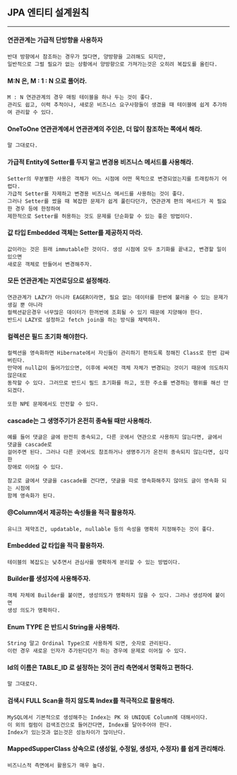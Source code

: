 ## JPA 엔티티 설계원칙

---

#### 연관관계는 가급적 단방향을 사용하자
    
    반대 방향에서 참조하는 경우가 많다면, 양방향을 고려해도 되지만,
    일반적으로 그럴 필요가 없는 상황에서 양방향으로 가져가는것은 오히려 복잡도를 올린다.

#### M:N 은, M : 1 : N 으로 풀어라.

    M : N 연관관계의 경우 매핑 테이블을 하나 두는 것이 좋다.
    관리도 쉽고, 이력 추적이나, 새로운 비즈니스 요구사항들이 생겼을 때 테이블에 쉽게 추가하여 관리할 수 있다.

#### OneToOne 연관관계에서 연관관계의 주인은, 더 많이 참조하는 쪽에서 해라.

    말 그대로다.

#### 가급적 Entity에 Setter를 두지 말고 변경용 비즈니스 메서드를 사용해라.

    Setter의 무분별한 사용은 객체가 어느 시점에 어떤 목적으로 변경되었는지를 트래킹하기 어렵다.
    가급적 Setter를 자제하고 변경용 비즈니스 메서드를 사용하는 것이 좋다.
    그러나 Setter를 썼을 때 복잡한 문제가 쉽게 풀린다던가, 연관관계 편의 메서드가 꼭 필요한 경우 등에 한정하여
    제한적으로 Setter를 허용하는 것도 문제를 단순화할 수 있는 좋은 방법이다.

#### 값 타입 Embedded 객체는 Setter를 제공하지 마라.

    값이라는 것은 원래 immutable한 것이다. 생성 시점에 모두 초기화를 끝내고, 변경할 일이 있으면
    새로운 객체로 만들어서 변경해주자.

#### 모든 연관관계는 지연로딩으로 설정해라.

    연관관계가 LAZY가 아니라 EAGER이라면, 필요 없는 데이터를 한번에 불러올 수 있는 문제가 생길 뿐 아니라
    컬렉션같은경우 너무많은 데이터가 한꺼번에 조회될 수 있기 때문에 지양해야 한다.
    반드시 LAZY로 설정하고 fetch join을 하는 방식을 채택하자.

#### 컬렉션은 필드 초기화 해야한다.

    컬렉션을 영속화하면 Hibernate에서 자신들이 관리하기 편하도록 정해진 Class로 한번 감싸버린다.
    만약에 null값이 들어가있으면, 이후에 싸여진 객체 자체가 변경되는 것이기 때문에 의도하지 않은대로
    동작할 수 있다. 그러므로 반드시 필드 초기화를 하고, 또한 주소를 변경하는 행위를 해선 안되겠다.
    
    또한 NPE 문제에서도 안전할 수 있다.

#### cascade는 그 생명주기가 온전히 종속될 때만 사용해라.

    예를 들어 댓글은 글에 완전히 종속되고, 다른 곳에서 연관으로 사용하지 않는다면, 글에서 댓글을 cascade로
    걸어주면 된다. 그러나 다른 곳에서도 참조하거나 생명주기가 온전히 종속되지 않는다면, 심각한
    장애로 이어질 수 있다.

    참고로 글에서 댓글을 cascade를 건다면, 댓글을 따로 영속화해주지 않아도 글이 영속화 되는 시점에
    함께 영속화가 된다.

#### @Column에서 제공하는 속성들을 적극 활용하자.

    유니크 제약조건, updatable, nullable 등의 속성을 명확히 지정해주는 것이 좋다.

#### Embedded 값 타입을 적극 활용하자.

    테이블의 복잡도는 낮추면서 관심사를 명확하게 분리할 수 있는 방법이다.

#### Builder를 생성자에 사용해주자.

    객체 자체에 Builder를 붙이면, 생성의도가 명확하지 않을 수 있다. 그러나 생성자에 붙이면
    생성 의도가 명확하다.

#### Enum TYPE 은 반드시 String을 사용해라.

    String 말고 Ordinal Type으로 사용하게 되면, 숫자로 관리된다.
    이런 경우 새로운 인자가 추가된다던가 하는 경우에 문제로 이어질 수 있다.

#### Id의 이름은 TABLE_ID 로 설정하는 것이 관리 측면에서 명확하고 편하다.

    말 그대로다.

#### 검색시 FULL Scan을 하지 않도록 Index를 적극적으로 활용해라.

    MySQL에서 기본적으로 생성해주는 Index는 PK 와 UNIQUE Column에 대해서이다.
    이 외의 컬럼이 검색조건으로 들어간다면, Index를 달아주어야 한다.
    Index가 있는것과 없는것은 성능차이가 많이난다.

#### MappedSupperClass 상속으로 (생성일, 수정일, 생성자, 수정자) 를 쉽게 관리해라.

    비즈니스적 측면에서 활용도가 매우 높다.

